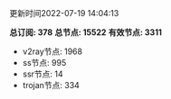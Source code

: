 更新时间2022-07-19 14:04:13

**总订阅: 378**
**总节点: 15522**
**有效节点: 3311**
- v2ray节点: 1968
- ss节点: 995
- ssr节点: 14
- trojan节点: 334
